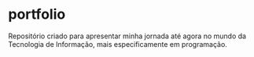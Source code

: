# portfolio
Repositório criado para apresentar minha jornada até agora no mundo da Tecnologia de Informação, mais especificamente em programação.
